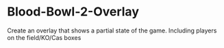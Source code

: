 # Blood-Bowl-2-Overlay
Create an overlay that shows a partial state of the game. Including players on the field/KO/Cas boxes

